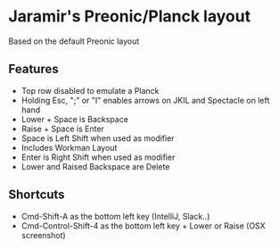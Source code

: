 # Jaramir's Preonic/Planck layout

Based on the default Preonic layout


Features
--------
* Top row disabled to emulate a Planck
* Holding Esc, ";" or "I" enables arrows on JKIL and Spectacle on left hand
* Lower + Space is Backspace
* Raise + Space is Enter
* Space is Left Shift when used as modifier
* Includes Workman Layout
* Enter is Right Shift when used as modifier
* Lower and Raised Backspace are Delete

Shortcuts
---------
* Cmd-Shift-A as the bottom left key (IntelliJ, Slack..)
* Cmd-Control-Shift-4 as the bottom left key + Lower or Raise (OSX screenshot)
